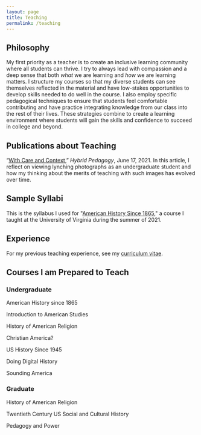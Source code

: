 ```yaml
---
layout: page
title: Teaching
permalink: /teaching
---
```



## Philosophy

My first priority as a teacher is to create an inclusive learning community where all students can thrive. I try to always lead with compassion and a deep sense that both _what_ we are learning and _how_ we are learning matters. I structure my courses so that my diverse students can see themselves reflected in the material and have low-stakes opportunities to develop skills needed to do well in the course.  I also employ specific pedagogical techniques to ensure that students feel comfortable contributing and have practice integrating knowledge from our class into the rest of their lives. These strategies combine to create a learning environment where students will gain the skills and confidence to succeed in college and beyond.

## Publications about Teaching

“[With Care and Context](https://hybridpedagogy.org/with-care-and-context/),” _Hybrid Pedagogy_, June 17, 2021. In this article, I reflect on viewing lynching photographs as an undergraduate student and how my thinking about the merits of teaching with such images has evolved over time.

## Sample Syllabi

This is the syllabus I used for "[American History Since 1865](https://docs.google.com/document/d/1vT8PyDJp56nDRcqXNjMallt9QP1kxwRjxRUB3idqA68/edit?usp=sharing)," a course I taught at the University of Virginia during the summer of 2021.

## Experience

For my previous teaching experience, see my [curriculum vitae](cv.html#teaching).


## Courses I am Prepared to Teach

### Undergraduate

American History since 1865

Introduction to American Studies

History of American Religion

Christian America?

US History Since 1945

Doing Digital History

Sounding America

### Graduate

History of American Religion

Twentieth Century US Social and Cultural History

Pedagogy and Power
